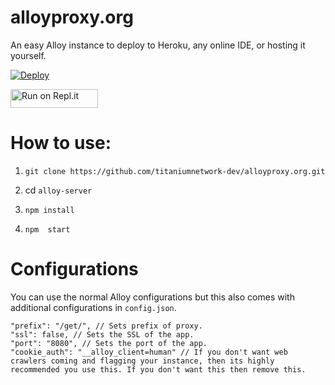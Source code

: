 # alloyproxy.org
An easy Alloy instance to deploy to Heroku, any online IDE, or hosting it yourself.

[![Deploy](https://www.herokucdn.com/deploy/solarglare666)](https://heroku.com/deploy?template=https://github.com/titaniumnetwork-dev/alloyproxy.org)

<a href="https://repl.it/github/titaniumnetwork-dev/alloyproxy.org" title="Run on Repl.it"><img alt="Run on Repl.it" src="https://repl.it/badge/github/titaniumnetwork-dev/alloyproxy" width="140" height="30"><img></a>

# How to use:

1. `git clone https://github.com/titaniumnetwork-dev/alloyproxy.org.git`

2. cd `alloy-server`

3. `npm install`

4. `npm  start`

# Configurations

You can use the normal Alloy configurations but this also comes with additional configurations in `config.json`.

```
"prefix": "/get/", // Sets prefix of proxy.
"ssl": false, // Sets the SSL of the app.
"port": "8080", // Sets the port of the app.
"cookie_auth": "__alloy_client=human" // If you don't want web crawlers coming and flagging your instance, then its highly recommended you use this. If you don't want this then remove this.
```


